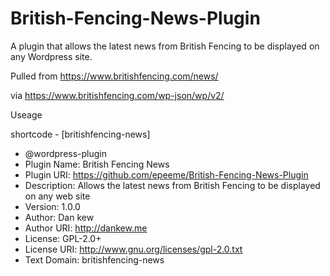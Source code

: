 # British-Fencing-News-Plugin
A plugin that allows the latest news from British Fencing to be displayed on any Wordpress site.

Pulled from https://www.britishfencing.com/news/

via https://www.britishfencing.com/wp-json/wp/v2/

Useage

shortcode - [britishfencing-news]

 * @wordpress-plugin
 * Plugin Name:       British Fencing News
 * Plugin URI:        https://github.com/epeeme/British-Fencing-News-Plugin
 * Description:       Allows the latest news from British Fencing to be displayed on any web site
 * Version:           1.0.0
 * Author:            Dan kew
 * Author URI:        http://dankew.me
 * License:           GPL-2.0+
 * License URI:       http://www.gnu.org/licenses/gpl-2.0.txt
 * Text Domain:       britishfencing-news

